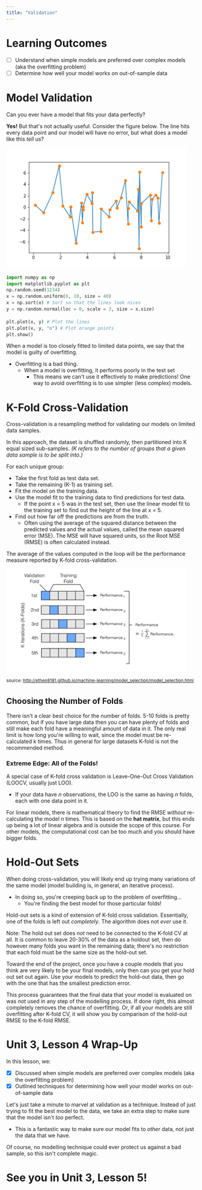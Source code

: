 ```yaml
---
title: "Validation"
---
```


# Learning Outcomes

- [ ] Understand when simple models are preferred over complex models (aka the overfitting problem) 
- [ ] Determine how well your model works on out-of-sample data

# Model Validation

Can you ever have a model that fits your data perfectly?

**Yes!** But that's not actually useful. 
Consider the figure below. The line hits every data point and our model will have no error, but what does a model like this *tell* us? 

<img src="figs/thisplot.png" width=480px>


```python
import numpy as np
import matplotlib.pyplot as plt
np.random.seed(1234)
x = np.random.uniform(0, 10, size = 40)
x = np.sort(x) # Sort so that the lines look nices
y = np.random.normal(loc = 0, scale = 3, size = x.size)

plt.plot(x, y) # Plot the lines
plt.plot(x, y, "o") # Plot orange points
plt.show()
```

When a model is too closely fitted to limited data points, we say that the model is guilty of overfitting.
- Overfitting is a bad thing.
    - When a model is overfitting, it performs poorly in the test set 
        - This means we can't use it effectively to make predictions!
One way to avoid overfitting is to use simpler (less complex) models. 

# K-Fold Cross-Validation 

Cross-validation is a resampling method for validating our models on limited data samples. 

In this approach, the dataset is shuffled randomly, then partitioned into K equal sized sub-samples.
*(K refers to the number of groups that a given data sample is to be split into.)*

For each unique group:
- Take the first fold as test data set.
- Take the remaining (K-1) as training set. 
- Fit the model on the training data.
- Use the model fit to the training data to find predictions for test data.
    - If the point x = 5 was in the test set, then use the linear model fit to the training set to find out the height of the line at x = 5. 
- Find out how far off the predictions are from the truth.
    - Often using the average of the squared distance between the predicted values and the actual values, called the mean squared error (MSE). The MSE will have squared units, so the Root MSE (RMSE) is often calculated instead.

The average of the values computed in the loop will be the performance measure reported by K-fold cross-validation.

<img src="figs/cross_validation.png" width=480px>

<sup> source: http://ethen8181.github.io/machine-learning/model_selection/model_selection.html </sup>

## Choosing the Number of Folds

There isn't a clear best choice for the number of folds. 5-10 folds is pretty common, but if you have large data then you can have plenty of folds and still make each fold have a meaningful amount of data in it. The only real limit is how long you're willing to wait, since the model must be re-calculated k times. Thus in general for large datasets K-fold is not the recommended method. 

### Extreme Edge: All of the Folds!

A special case of K-fold cross validation is Leave-One-Out Cross Validation (LOOCV, usually just LOO). 
- If your data have *n* observations, the LOO is the same as having *n* folds, each with one data point in it.  

For linear models, there is mathematical theory to find the RMSE *without* re-calculating the model *n* times. This is based on the **hat matrix**, but this ends up being a lot of linear algebra and is outside the scope of this course. For other models, the computational cost can be too much and you should have bigger folds.

# Hold-Out Sets

When doing cross-validation, you will likely end up trying many variations of the same model (model building is, in general, an iterative process). 
- In doing so, you're creeping back up to the problem of overfitting... 
    - You're finding the best model for those particular folds!

Hold-out sets is a kind of extension of K-fold cross validation. Essentially, one of the folds is left out *completely*. The algorithm does not *ever* use it. 

Note: The hold out set does *not* need to be connected to the K-fold CV at all. It is common to leave 20-30% of the data as a holdout set, then do however many folds you want in the remaining data; there's no restriction that each fold must be the same size as the hold-out set. 

Toward the end of the project, once you have a couple models that you think are very likely to be your final models, only then can you get your hold out set out again. Use your models to predict the hold-out data, then go with the one that has the smallest prediction error.

This process guarantees that the final data that your model is evaluated on was *not* used in any step of the modelling process. If done right, this almost completely removes the chance of overfitting. Or, if all your models are still overfitting after K-fold CV, it will show you by comparison of the hold-out RMSE to the K-fold RMSE.

# Unit 3, Lesson 4 Wrap-Up

In this lesson, we:

- [x] Discussed when simple models are preferred over complex models (aka the overfitting problem) 
- [x] Outlined techniques for determining how well your model works on out-of-sample data

Let's just take a minute to marvel at validation as a technique. 
Instead of just trying to fit the best model to the data, we take an extra step to make sure that the model isn't *too* perfect. 
- This is a fantastic way to make sure our model fits to *other* data, not just the data that we have.

Of course, no modelling technique could ever protect us against a bad sample, so this isn't complete magic.


# See you in Unit 3, Lesson 5! 
